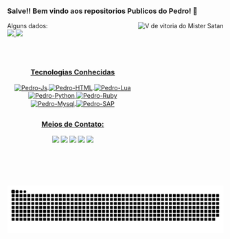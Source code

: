 ### Salve!! Bem vindo aos repositorios Publicos do Pedro! 👋
 <div>
    <img height="380" align="right" alt="V de vitoria do Mister Satan" src="https://imagensemoldes.com.br/wp-content/uploads/2020/06/Mr-Satan-Goku-Transparente-PNG.png">
    Alguns dados:
 </div> 

 <div>
  <a href="https://github.com/pedrolongaresi">
  <img height="180em" src="https://github-readme-stats.vercel.app/api?username=pedrolongaresi&show_icons=true&theme=blue-green&include_all_commits=true&count_private=true"/>
  <img height="180em" src="https://github-readme-stats.vercel.app/api/top-langs/?username=pedrolongaresi&layout=compact&langs_count=10&theme=blue-green"/>
</div>
 
 ##
<div style="display: center"  align="center"><br>
 
  ### Tecnologias Conhecidas
  <img align="center" alt="Pedro-Js" src="https://img.shields.io/badge/JavaScript-F7DF1E?style=for-the-badge&logo=javascript&logoColor=black">
  <img align="center" alt="Pedro-HTML" src="https://img.shields.io/badge/HTML5-E34F26?style=for-the-badge&logo=html5&logoColor=white">
  <img align="center" alt="Pedro-Lua" src="https://img.shields.io/badge/Lua-2C2D72?style=for-the-badge&logo=lua&logoColor=white">
  <img align="center" alt="Pedro-Python" src="https://img.shields.io/badge/Python-3776AB?style=for-the-badge&logo=python&logoColor=white">
  <img align="center" alt="Pedro-Ruby" src="https://img.shields.io/badge/Ruby-CC342D?style=for-the-badge&logo=ruby&logoColor=white">
  <img align="center" alt="Pedro-Mysql" src="https://img.shields.io/badge/MySQL-00000F?style=for-the-badge&logo=mysql&logoColor=white">
  <img align="center" alt="Pedro-SAP" src="https://img.shields.io/badge/SAP-0FAAFF?style=for-the-badge&logo=sap&logoColor=white">

</div>
  
 ##

<div style="display: center" align="center"> 

  ### Meios de Contato:
  <a  href="https://www.instagram.com/longaresii/" target="_blank"><img src="https://img.shields.io/badge/-Instagram-%23E4405F?style=for-the-badge&logo=instagram&logoColor=white" target="_blank"></a>
 <a href="https://discord.com/channels/@me/411678930819350548" target="_blank"><img src="https://img.shields.io/badge/Discord-7289DA?style=for-the-badge&logo=discord&logoColor=white" target="_blank"></a> 
  <a href = "mailto:malasarte32@gmail.com"><img src="https://img.shields.io/badge/-Gmail-%23333?style=for-the-badge&logo=gmail&logoColor=white" target="_blank"></a>
  <a href="https://www.linkedin.com/in/pedrolongaresi/" target="_blank"><img src="https://img.shields.io/badge/-LinkedIn-%230077B5?style=for-the-badge&logo=linkedin&logoColor=white" target="_blank"></a> 
  <a href="mailto:pedro_longaresi@live.com"><img src="https://img.shields.io/badge/Microsoft_Outlook-0078D4?style=for-the-badge&logo=microsoft-outlook&logoColor=white" target="_blank"></a>
 
  ##
 
  ![Snake animation](https://github.com/pedrolongaresi/pedrolongaresi/blob/output/github-contribution-grid-snake.svg)
 
</div>


